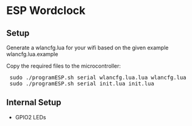 # ESP Wordclock
## Setup
Generate a wlancfg.lua for your wifi based on the given example wlancfg.lua.example

Copy the required files to the microcontroller:
<pre>
 sudo ./programESP.sh serial wlancfg.lua.lua wlancfg.lua
 sudo ./programESP.sh serial init.lua init.lua
</pre>

## Internal Setup
* GPIO2     LEDs
